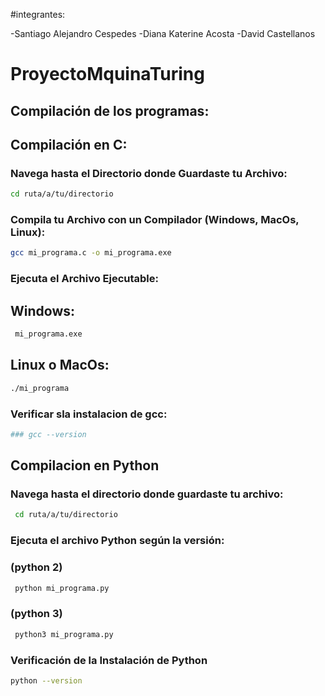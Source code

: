 #integrantes:

-Santiago Alejandro Cespedes
-Diana Katerine Acosta
-David Castellanos

# ProyectoMquinaTuring

## Compilación de los programas:

## Compilación en C:

### Navega hasta el Directorio donde Guardaste tu Archivo:

```bash
cd ruta/a/tu/directorio
````
### Compila tu Archivo con un Compilador (Windows, MacOs, Linux):
```bash
gcc mi_programa.c -o mi_programa.exe
```
### Ejecuta el Archivo Ejecutable:

## Windows:
```bash
 mi_programa.exe
```
## Linux o MacOs: 

```bash
./mi_programa
```

### Verificar sla instalacion de gcc:
```bash
### gcc --version
```
## Compilacion en Python
### Navega hasta el directorio donde guardaste tu archivo:
```bash
 cd ruta/a/tu/directorio
```
### Ejecuta el archivo Python según la versión:

### (python 2)
```bash
 python mi_programa.py 
```
### (python 3)
```bash
 python3 mi_programa.py 
```

### Verificación de la Instalación de Python
```bash
python --version
```
